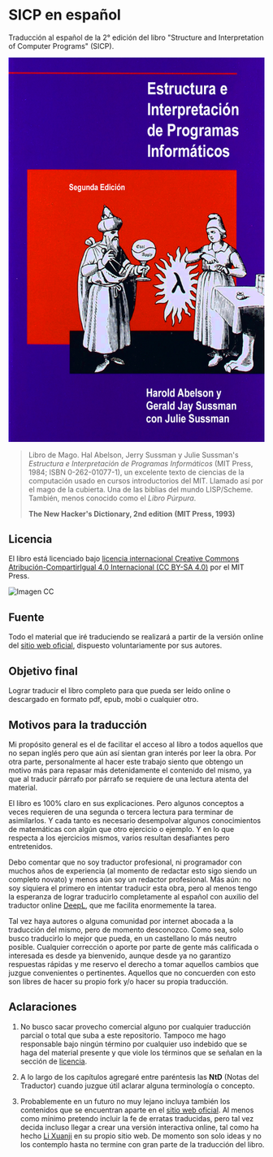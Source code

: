 # SICP en español

Traducción al español de la 2° edición del libro "Structure and Interpretation
of Computer Programs" (SICP).

![Imagen](/imagenes/SICP-traducido.png)

> Libro de Mago. Hal Abelson, Jerry Sussman y Julie Sussman's *Estructura e Interpretación de Programas Informáticos* (MIT Press, 1984; ISBN 0-262-01077-1), un excelente texto de ciencias de la computación usado en cursos introductorios del MIT. Llamado así por el mago de la cubierta. Una de las biblias del mundo LISP/Scheme. También, menos conocido como el *Libro Púrpura*.
>
> **The New Hacker's Dictionary, 2nd edition**
> **(MIT Press, 1993)**

## Licencia 

El libro está licenciado bajo [licencia internacional Creative Commons Atribución-CompartirIgual 4.0 Internacional (CC BY-SA 4.0)](https://creativecommons.org/licenses/by-sa/4.0/deed.es) por el MIT Press.

![Imagen CC](https://licensebuttons.net/l/by-sa/4.0/88x31.png)

## Fuente

Todo el material que iré traduciendo se realizará a partir de la versión online del [sitio web oficial](https://mitpress.mit.edu/sites/default/files/sicp/index.html), dispuesto voluntariamente por sus autores.


## Objetivo final

Lograr traducir el libro completo para que pueda ser leído online o descargado en formato pdf, epub, mobi o cualquier otro.


## Motivos para la traducción

Mi propósito general es el de facilitar el acceso al libro a todos aquellos que no sepan inglés pero que aún así sientan gran interés por leer la obra. Por otra parte, personalmente al hacer este trabajo siento que obtengo un motivo más para repasar más detenidamente el contenido del mismo, ya que al traducir párrafo por párrafo se requiere de una lectura atenta del material.

El libro es 100% claro en sus explicaciones. Pero algunos conceptos a veces requieren de una segunda o tercera lectura para terminar de asimilarlos. Y cada tanto es necesario desempolvar algunos conocimientos de matemáticas con algún que otro ejercicio o ejemplo. Y en lo que respecta a los ejercicios mismos, varios resultan desafiantes pero entretenidos.

Debo comentar que no soy traductor profesional, ni programador con muchos años de experiencia (al momento de redactar esto sigo siendo un completo novato) y menos aún soy un redactor profesional. Más aún: no soy siquiera el primero en intentar traducir esta obra, pero al menos tengo la esperanza de lograr traducirlo completamente al español con auxilio del traductor online [DeepL](https://www.deepl.com/translator), que me facilita enormemente la tarea.

Tal vez haya autores o alguna comunidad por internet abocada a la traducción del mismo, pero de momento desconozco. Como sea, solo busco traducirlo lo mejor que pueda, en un castellano lo más neutro posible. Cualquier corrección o aporte por parte de gente más calificada o interesada es desde ya bienvenido, aunque desde ya no garantizo respuestas rápidas y me reservo el derecho a tomar aquellos cambios que juzgue convenientes o pertinentes. Aquellos que no concuerden con esto son libres de hacer su propio fork y/o hacer su propia traducción.

## Aclaraciones

1) No busco sacar provecho comercial alguno por cualquier traducción parcial o total que suba a este repositorio. Tampoco me hago responsable bajo ningún término por cualquier uso indebido que se haga del material presente y que viole los términos que se señalan en la sección de [licencia](#licencia).

2) A lo largo de los capítulos agregaré entre paréntesis las **NtD** (Notas del Traductor) cuando juzgue útil aclarar alguna terminología o concepto.

3) Probablemente en un futuro no muy lejano incluya también los contenidos que se encuentran aparte en el [sitio web oficial](https://mitpress.mit.edu/sites/default/files/sicp/index.html). Al menos como mínimo pretendo incluir la fe de erratas traducidas, pero tal vez decida incluso llegar a crear una versión interactiva online, tal como ha hecho [Li Xuanji](http://www.xuanji.li/isicp/index.html) en su propio sitio web. De momento son solo ideas y no los contemplo hasta no termine con gran parte de la traducción del libro.
